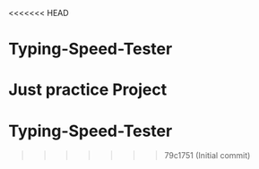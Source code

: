 <<<<<<< HEAD
# Typing-Speed-Tester
Just practice Project 
=======
# Typing-Speed-Tester
>>>>>>> 79c1751 (Initial commit)
